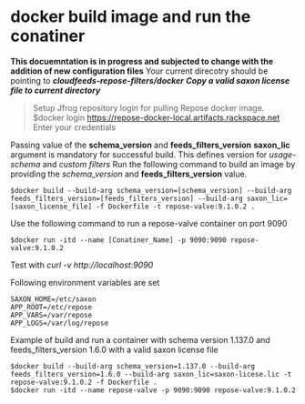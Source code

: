 # docker build image and run the conatiner
**This docuemntation is in progress and subjected to change with the addition of new configuration files**
Your current direcotry should be pointing to ***cloudfeeds-repose-filters/docker*** 
***Copy a valid saxon license file to current directory***
>Setup Jfrog repository login for pulling Repose docker image.
$docker login https://repose-docker-local.artifacts.rackspace.net
>Enter your credentials

Passing value of the **schema_version** and **feeds_filters_version** **saxon_lic** argument is mandatory for successful build. This defines version for *usage-schema* and *custom filters*
Run the following command to build an image by providing the *schema_version* and **feeds_filters_version** value. 
```
$docker build --build-arg schema_version=[schema_version] --build-arg feeds_filters_version=[feeds_filters_version] --build-arg saxon_lic=[saxon_license_file] -f Dockerfile -t repose-valve:9.1.0.2 . 
```
Use the following command to run a repose-valve container on port 9090
```
$docker run -itd --name [Conatiner_Name] -p 9090:9090 repose-valve:9.1.0.2
```

Test with *curl -v http://localhost:9090*

Following environment variables are set 
```
SAXON_HOME=/etc/saxon
APP_ROOT=/etc/repose
APP_VARS=/var/repose
APP_LOGS=/var/log/repose
```

Example of build and run a container with schema version 1.137.0 and feeds_filters_version 1.6.0 with a valid saxon license file
```
$docker build --build-arg schema_version=1.137.0 --build-arg feeds_filters_version=1.6.0 --build-arg saxon_lic=saxon-licese.lic -t repose-valve:9.1.0.2 -f Dockerfile .
$docker run -itd --name repose-valve -p 9090:9090 repose-valve:9.1.0.2
```
